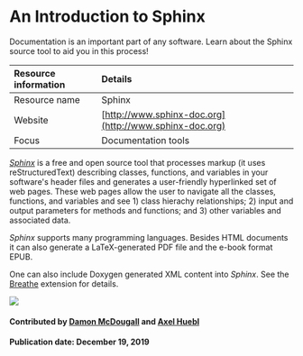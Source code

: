 # An Introduction to Sphinx

Documentation is an important part of any software. Learn about the Sphinx source tool to aid you in this process!

Resource information | Details 
:--- | :--- 
Resource name | Sphinx
Website  | [http://www.sphinx-doc.org](http://www.sphinx-doc.org) 
Focus | Documentation tools

*[Sphinx](http://www.sphinx-doc.org)* is a free and open source tool
that processes markup (it uses reStructuredText) describing classes, functions, and variables in your software's header files and generates a user-friendly hyperlinked set of web
pages.  These web pages allow the user to navigate all the classes, functions,
and variables and see 1) class hierachy relationships; 2) input and output
parameters for methods and functions; and 3) other variables and associated
data.

*Sphinx* supports many programming languages.
Besides HTML documents it can also generate a LaTeX-generated PDF file and
the e-book format EPUB.

One can also include Doxygen generated XML content into *Sphinx*.
See the
[Breathe](https://github.com/michaeljones/breathe/) extension for details.

<img src="https://www.sphinx-doc.org/en/master/_static/sphinxheader.png" class="logo">

#### Contributed by [Damon McDougall](https://github.com/dmcdougall) and [Axel Huebl](https://github.com/ax3l)

#### Publication date: December 19, 2019

<!---
Publish: yes
Categories: development
Topics: documentation
Tags: tool
Level: 2
Prerequisites: defaults
Aggregate: none
--->
